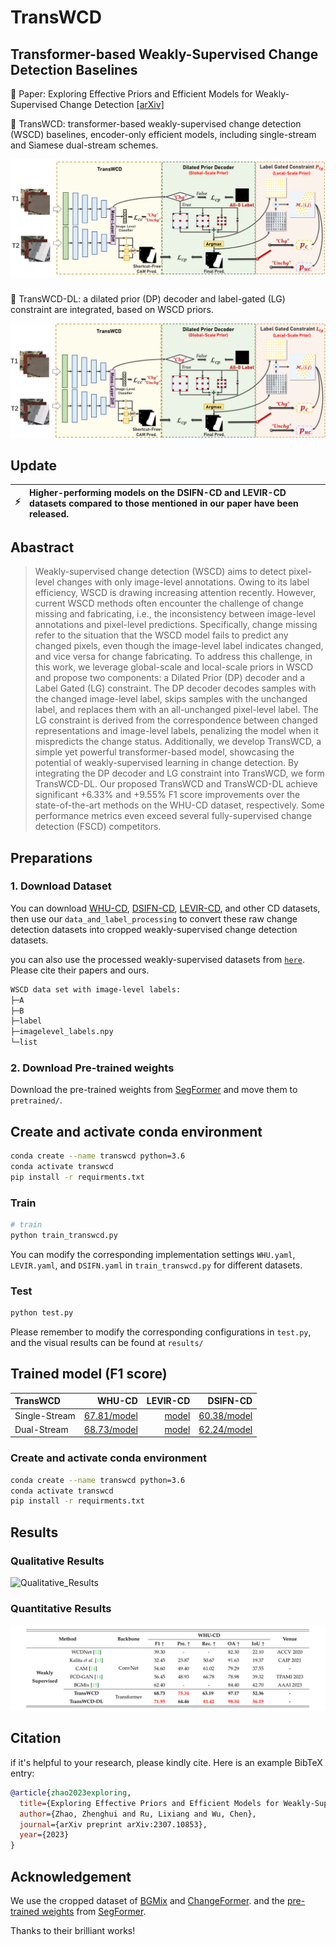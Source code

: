 # TransWCD
## Transformer-based Weakly-Supervised Change Detection Baselines
:notebook_with_decorative_cover: Paper: Exploring Effective Priors and Efficient Models for Weakly-Supervised Change Detection [[arXiv]](https://arxiv.org/abs/2307.10853) 

:speech_balloon: TransWCD: transformer-based weakly-supervised change detection (WSCD) baselines, encoder-only efficient models, including single-stream and Siamese dual-stream schemes.

![TransWCD](./tutorials/TransWCD.png)
###
:speech_balloon: TransWCD-DL: a dilated prior (DP) decoder and label-gated (LG) constraint are integrated, based on WSCD priors.

![TransWCD-DL](./tutorials/TransWCD-DL.png)

## Update
| :zap:        | Higher-performing models on the DSIFN-CD and LEVIR-CD datasets compared to those mentioned in our paper have been released. |
|---------------|:--------------------------------------------------------------------|


## Abastract

> Weakly-supervised change detection (WSCD) aims to detect pixel-level changes with only image-level annotations. Owing to its label efficiency, WSCD is drawing increasing attention recently. However, current WSCD methods often encounter the challenge of change missing and fabricating, i.e., the inconsistency between image-level annotations and pixel-level predictions. Specifically, change missing refer to the situation that the WSCD model fails to predict any changed pixels, even though the image-level label indicates changed, and vice versa for change fabricating. To address this challenge, in this work, we leverage global-scale and local-scale priors in WSCD and propose two components: a Dilated Prior (DP) decoder and a Label Gated (LG) constraint. The DP decoder decodes samples with the changed image-level label, skips samples with the unchanged label, and replaces them with an all-unchanged pixel-level label. The LG constraint is derived from the correspondence between changed representations and image-level labels, penalizing the model when it mispredicts the change status. Additionally, we develop TransWCD, a simple yet powerful transformer-based model, showcasing the potential of weakly-supervised learning in change detection. By integrating the DP decoder and LG constraint into TransWCD, we form TransWCD-DL. Our proposed TransWCD and TransWCD-DL achieve significant +6.33% and +9.55% F1 score improvements over the state-of-the-art methods on the WHU-CD dataset, respectively. Some performance metrics even exceed several fully-supervised change detection (FSCD) competitors.
 
## Preparations


### 1. Download Dataset
You can download [WHU-CD](https://study.rsgis.whu.edu.cn/pages/download/building_dataset.html), [DSIFN-CD](https://github.com/GeoZcx/A-deeply-supervised-image-fusion-network-for-change-detection-in-remote-sensing-images/tree/master/dataset), [LEVIR-CD](http://chenhao.in/LEVIR/), and other CD datasets, then use our `data_and_label_processing` to convert these raw change detection datasets into cropped weakly-supervised change detection datasets.

you can also use the processed weakly-supervised datasets from [`here`](https://drive.google.com/drive/folders/1Ee4T4-pOhZSe9NJ4av4cPBkXh6PX8w71?usp=sharing). Please cite their papers and ours.
``` bash
WSCD data set with image-level labels:
├─A
├─B
├─label
├─imagelevel_labels.npy
└─list
```

### 2. Download Pre-trained weights

Download the pre-trained weights from [SegFormer](https://github.com/NVlabs/SegFormer) and move them to `pretrained/`.

## Create and activate conda environment

```bash
conda create --name transwcd python=3.6
conda activate transwcd
pip install -r requirments.txt
```


### Train
```bash
# train 
python train_transwcd.py

```
You can modify the corresponding implementation settings `WHU.yaml`, `LEVIR.yaml`, and `DSIFN.yaml` in `train_transwcd.py` for different datasets.


### Test
```bash
python test.py
```
Please remember to modify the corresponding configurations in `test.py`, and the visual results can be found at `results/`

## Trained model (F1 score)
| TransWCD      |    WHU-CD |  LEVIR-CD |  DSIFN-CD |
|:--------------|----------:|----------:|----------:|  
| Single-Stream | [67.81/model]() | [model]() | [60.38/model]() | 
| Dual-Stream   | [68.73/model]() | [model]() | [62.24/model]() | 


### Create and activate conda environment

```bash
conda create --name transwcd python=3.6
conda activate transwcd
pip install -r requirments.txt
```

## Results
### Qualitative Results
![Qualitative_Results](./tutorials/Quanlitative_Results.png)
### Quantitative Results
![Quantitative_Results](./tutorials/Quantitative_Results.png)

## Citation
if it's helpful to your research, please kindly cite. Here is an example BibTeX entry:

``` bibtex
@article{zhao2023exploring,
  title={Exploring Effective Priors and Efficient Models for Weakly-Supervised Change Detection},
  author={Zhao, Zhenghui and Ru, Lixiang and Wu, Chen},
  journal={arXiv preprint arXiv:2307.10853},
  year={2023}
}
```

## Acknowledgement
We use the cropped dataset of [BGMix](https://github.com/tsingqguo/bgmix) and [ChangeFormer](https://github.com/wgcban/ChangeFormer).
and the [pre-trained weights](https://drive.google.com/drive/folders/1b7bwrInTW4VLEm27YawHOAMSMikga2Ia?usp=sharing) from [SegFormer](https://github.com/NVlabs/SegFormer). 

Thanks to their brilliant works!

